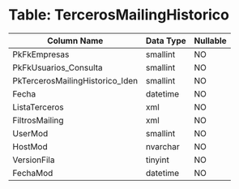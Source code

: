 # Table: TercerosMailingHistorico

| Column Name | Data Type | Nullable |
|-------------|-----------|----------|
| PkFkEmpresas | smallint | NO |
| PkFkUsuarios_Consulta | smallint | NO |
| PkTercerosMailingHistorico_Iden | smallint | NO |
| Fecha | datetime | NO |
| ListaTerceros | xml | NO |
| FiltrosMailing | xml | NO |
| UserMod | smallint | NO |
| HostMod | nvarchar | NO |
| VersionFila | tinyint | NO |
| FechaMod | datetime | NO |

